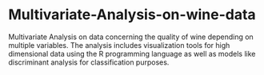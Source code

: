 # Multivariate-Analysis-on-wine-data
Multivariate Analysis on data concerning the quality of wine depending on multiple variables. The analysis includes visualization tools for high dimensional data using the R programming language as well as models like discriminant analysis for classification purposes. 
